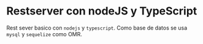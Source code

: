 # Restserver con nodeJS y TypeScript

Rest sever basico con `nodejs` y `typescript`. Como base de datos se usa `mysql` y `sequelize` como OMR.
